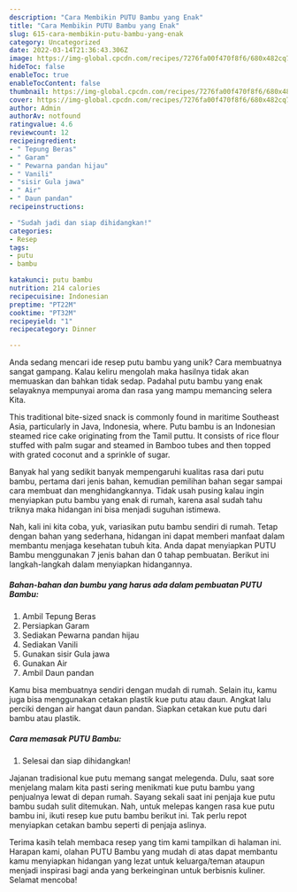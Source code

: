 ```yaml
---
description: "Cara Membikin PUTU Bambu yang Enak"
title: "Cara Membikin PUTU Bambu yang Enak"
slug: 615-cara-membikin-putu-bambu-yang-enak
category: Uncategorized
date: 2022-03-14T21:36:43.306Z
image: https://img-global.cpcdn.com/recipes/7276fa00f470f8f6/680x482cq70/putu-bambu-foto-resep-utama.jpg
hideToc: false
enableToc: true
enableTocContent: false
thumbnail: https://img-global.cpcdn.com/recipes/7276fa00f470f8f6/680x482cq70/putu-bambu-foto-resep-utama.jpg
cover: https://img-global.cpcdn.com/recipes/7276fa00f470f8f6/680x482cq70/putu-bambu-foto-resep-utama.jpg
author: Admin
authorAv: notfound
ratingvalue: 4.6
reviewcount: 12
recipeingredient:
- " Tepung Beras"
- " Garam"
- " Pewarna pandan hijau"
- " Vanili"
- "sisir Gula jawa"
- " Air"
- " Daun pandan"
recipeinstructions:

- "Sudah jadi dan siap dihidangkan!"
categories:
- Resep
tags:
- putu
- bambu

katakunci: putu bambu 
nutrition: 214 calories
recipecuisine: Indonesian
preptime: "PT22M"
cooktime: "PT32M"
recipeyield: "1"
recipecategory: Dinner

---
```





Anda sedang mencari ide resep putu bambu yang unik? Cara membuatnya sangat gampang. Kalau keliru mengolah maka hasilnya tidak akan memuaskan dan bahkan tidak sedap. Padahal putu bambu yang enak selayaknya mempunyai aroma dan rasa yang mampu memancing selera Kita.





This traditional bite-sized snack is commonly found in maritime Southeast Asia, particularly in Java, Indonesia, where. Putu bambu is an Indonesian steamed rice cake originating from the Tamil puttu. It consists of rice flour stuffed with palm sugar and steamed in Bamboo tubes and then topped with grated coconut and a sprinkle of sugar.

Banyak hal yang sedikit banyak mempengaruhi kualitas rasa dari putu bambu, pertama dari jenis bahan, kemudian pemilihan bahan segar sampai cara membuat dan menghidangkannya. Tidak usah pusing kalau ingin menyiapkan putu bambu yang enak di rumah, karena asal sudah tahu triknya maka hidangan ini bisa menjadi suguhan istimewa.






Nah, kali ini kita coba, yuk, variasikan putu bambu sendiri di rumah. Tetap dengan bahan yang sederhana, hidangan ini dapat memberi manfaat dalam membantu menjaga kesehatan tubuh kita. Anda dapat menyiapkan PUTU Bambu menggunakan 7 jenis bahan dan 0 tahap pembuatan. Berikut ini langkah-langkah dalam menyiapkan hidangannya.

<!--inarticleads1-->

##### Bahan-bahan dan bumbu yang harus ada dalam pembuatan PUTU Bambu:

1. Ambil  Tepung Beras
1. Persiapkan  Garam
1. Sediakan  Pewarna pandan hijau
1. Sediakan  Vanili
1. Gunakan sisir Gula jawa
1. Gunakan  Air
1. Ambil  Daun pandan


Kamu bisa membuatnya sendiri dengan mudah di rumah. Selain itu, kamu juga bisa menggunakan cetakan plastik kue putu atau daun. Angkat lalu perciki dengan air hangat daun pandan. Siapkan cetakan kue putu dari bambu atau plastik. 

<!--inarticleads2-->

##### Cara memasak PUTU Bambu:


1. Selesai dan siap dihidangkan!

Jajanan tradisional kue putu memang sangat melegenda. Dulu, saat sore menjelang malam kita pasti sering menikmati kue putu bambu yang penjualnya lewat di depan rumah. Sayang sekali saat ini penjaja kue putu bambu sudah sulit ditemukan. Nah, untuk melepas kangen rasa kue putu bambu ini, ikuti resep kue putu bambu berikut ini. Tak perlu repot menyiapkan cetakan bambu seperti di penjaja aslinya. 

Terima kasih telah membaca resep yang tim kami tampilkan di halaman ini. Harapan kami, olahan PUTU Bambu yang mudah di atas dapat membantu kamu menyiapkan hidangan yang lezat untuk keluarga/teman ataupun menjadi inspirasi bagi anda yang berkeinginan untuk berbisnis kuliner. Selamat mencoba!
